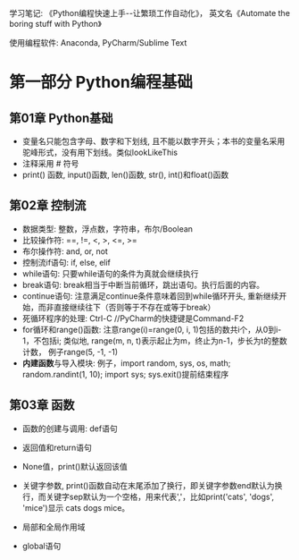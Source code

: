 学习笔记: 《Python编程快速上手--让繁琐工作自动化》， 英文名《Automate the boring stuff with Python》

使用编程软件: Anaconda, PyCharm/Sublime Text

# 第一部分 Python编程基础

## 第01章 Python基础
- 变量名只能包含字母、数字和下划线, 且不能以数字开头；本书的变量名采用驼峰形式，没有用下划线。类似lookLikeThis
- 注释采用 # 符号
- print() 函数, input()函数, len()函数, str(), int()和float()函数

## 第02章 控制流

- 数据类型: 整数，浮点数，字符串，布尔/Boolean
- 比较操作符: ==, !=, <, >, <=, >=
- 布尔操作符: and, or, not
- 控制流if语句: if, else, elif
- while语句: 只要while语句的条件为真就会继续执行
- break语句: break相当于中断当前循环，跳出语句。执行后面的内容。
- continue语句: 注意满足continue条件意味着回到while循环开头, 重新继续开始，而非直接继续往下（否则等于不存在或等于break）
- 死循环程序的处理: Ctrl-C  //PyCharm的快捷键是Command-F2
- for循环和range()函数: 注意range(i)=range(0, i, 1)包括的数共i个，从0到i-1，不包括i; 类似地, range(m, n, t)表示起止为m，终止为n-1，步长为t的整数计数， 例子range(5, -1, -1)
- **内建函数**与导入模块: 例子，import random, sys, os, math; random.randint(1, 10); import sys; sys.exit()提前结束程序

## 第03章 函数

- 函数的创建与调用: def语句
- 返回值和return语句
- None值，print()默认返回该值
- 关键字参数, print()函数自动在末尾添加了换行，即关键字参数end默认为换行，而关键字sep默认为一个空格，用来代表','，比如print('cats', 'dogs', 'mice')显示 cats dogs mice。

- 局部和全局作用域
- global语句